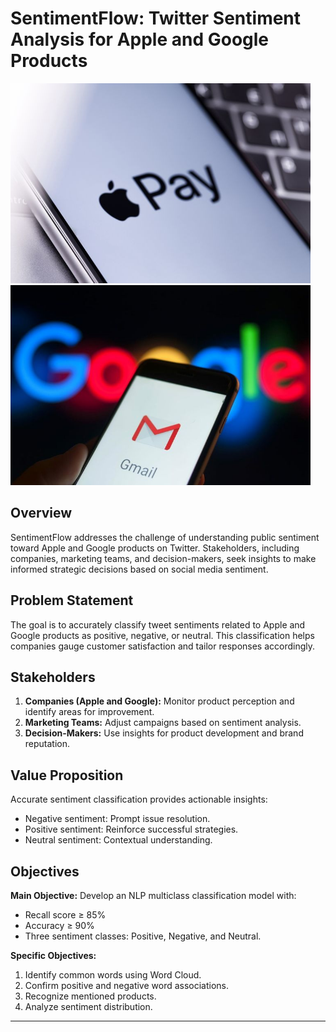 # SentimentFlow: Twitter Sentiment Analysis for Apple and Google Products

<img src="images/apple.jpeg" alt="Apple" title="Apple" width="480" style="display:inline-block;"/>
<img src="images/google.jpeg" alt="Google" title="Google" width="480" style="display:inline-block;"/>

## Overview

SentimentFlow addresses the challenge of understanding public sentiment toward Apple and Google products on Twitter. Stakeholders, including companies, marketing teams, and decision-makers, seek insights to make informed strategic decisions based on social media sentiment.

## Problem Statement

The goal is to accurately classify tweet sentiments related to Apple and Google products as positive, negative, or neutral. This classification helps companies gauge customer satisfaction and tailor responses accordingly.

## Stakeholders

1. **Companies (Apple and Google):** Monitor product perception and identify areas for improvement.
2. **Marketing Teams:** Adjust campaigns based on sentiment analysis.
3. **Decision-Makers:** Use insights for product development and brand reputation.

## Value Proposition

Accurate sentiment classification provides actionable insights:
- Negative sentiment: Prompt issue resolution.
- Positive sentiment: Reinforce successful strategies.
- Neutral sentiment: Contextual understanding.

## Objectives

**Main Objective:**
Develop an NLP multiclass classification model with:
- Recall score ≥ 85%
- Accuracy ≥ 90%
- Three sentiment classes: Positive, Negative, and Neutral.

**Specific Objectives:**
1. Identify common words using Word Cloud.
2. Confirm positive and negative word associations.
3. Recognize mentioned products.
4. Analyze sentiment distribution.

---

